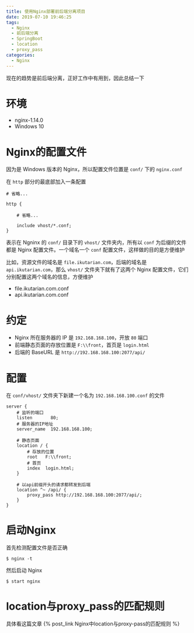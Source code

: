 ```yaml
---
title: 使用Nginx部署前后端分离项目
date: 2019-07-10 19:46:25
tags:  
  - Nginx
  - 前后端分离
  - SpringBoot
  - location
  - proxy_pass
categories:
  - Nginx
---
```


现在的趋势是前后端分离，正好工作中有用到，因此总结一下

<!-- more -->

# 环境

- nginx-1.14.0
- Windows 10

# Nginx的配置文件

因为是 Windows 版本的 Nginx，所以配置文件位置是 `conf/` 下的 `nginx.conf`

在 `http` 部分的最底部加入一条配置

```nginx
# 省略...

http {

    # 省略...
    
    include vhost/*.conf;
}
```

表示在 Ngninx 的 `conf/` 目录下的 `vhost/` 文件夹内，所有以 `conf` 为后缀的文件都是 Nginx 配置文件。一个域名一个 `conf` 配置文件，这样做的目的是方便维护

比如，资源文件的域名是 `file.ikutarian.com`，后端的域名是 `api.ikutarian.com`，那么 `vhost/` 文件夹下就有了这两个 Nginx 配置文件，它们分别配置这两个域名的信息，方便维护

- file.ikutarian.com.conf
- api.ikutarian.com.conf

# 约定

- Nginx 所在服务器的 IP 是 `192.168.168.100`，开放 `80` 端口
- 前端静态页面的存放位置是 `F:\\front`，首页是 `login.html`
- 后端的 BaseURL 是 `http://192.168.168.100:2077/api/`

# 配置

在 `conf/vhost/` 文件夹下新建一个名为 `192.168.168.100.conf` 的文件

```nginx      
server {
    # 监听的端口
    listen       80;
    # 服务器的IP地址
    server_name  192.168.168.100;
    
    # 静态页面
    location / {
        # 存放的位置
        root   F:\\front;
        # 首页
        index  login.html;
    }
    
    # 以api前缀开头的请求都转发到后端
    location ^~ /api/ {
        proxy_pass http://192.168.168.100:2077/api/;
    }
}
```

# 启动Nginx

首先检测配置文件是否正确

```
$ nginx -t
```

然后启动 Nginx 

```
$ start nginx
```

# location与proxy_pass的匹配规则

具体看这篇文章 {% post_link Nginx中location与proxy-pass的匹配规则 %}